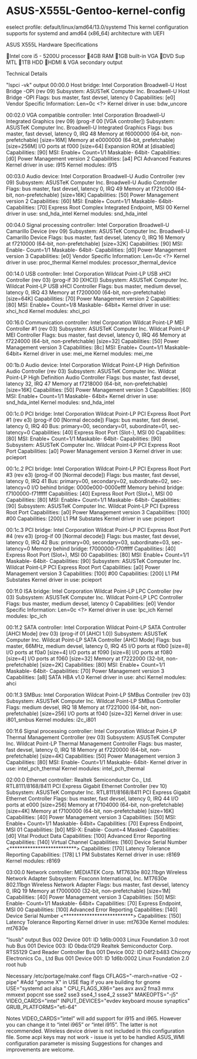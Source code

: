 # ASUS-X555L-Gentoo-kernel-config

eselect profile: default/linux/amd64/13.0/systemd
This kernel configuration supports for systemd and amd64 (x86_64) architecture with UEFI

ASUS X555L Hardware Specifications

Intel core i5 - 5200U processor
4GB RAM
1GB built-in VGA
DVD Sup MTL
1TB HDD
HDMI & VGA secondary output

Technical Details

"lspci -vk" output
00:00.0 Host bridge: Intel Corporation Broadwell-U Host Bridge -OPI (rev 09)
	Subsystem: ASUSTeK Computer Inc. Broadwell-U Host Bridge -OPI
	Flags: bus master, fast devsel, latency 0
	Capabilities: [e0] Vendor Specific Information: Len=0c <?>
	Kernel driver in use: bdw_uncore

00:02.0 VGA compatible controller: Intel Corporation Broadwell-U Integrated Graphics (rev 09) (prog-if 00 [VGA controller])
	Subsystem: ASUSTeK Computer Inc. Broadwell-U Integrated Graphics
	Flags: bus master, fast devsel, latency 0, IRQ 48
	Memory at f6000000 (64-bit, non-prefetchable) [size=16M]
	Memory at e0000000 (64-bit, prefetchable) [size=256M]
	I/O ports at f000 [size=64]
	Expansion ROM at <unassigned> [disabled]
	Capabilities: [90] MSI: Enable+ Count=1/1 Maskable- 64bit-
	Capabilities: [d0] Power Management version 2
	Capabilities: [a4] PCI Advanced Features
	Kernel driver in use: i915
	Kernel modules: i915

00:03.0 Audio device: Intel Corporation Broadwell-U Audio Controller (rev 09)
	Subsystem: ASUSTeK Computer Inc. Broadwell-U Audio Controller
	Flags: bus master, fast devsel, latency 0, IRQ 49
	Memory at f721c000 (64-bit, non-prefetchable) [size=16K]
	Capabilities: [50] Power Management version 2
	Capabilities: [60] MSI: Enable+ Count=1/1 Maskable- 64bit-
	Capabilities: [70] Express Root Complex Integrated Endpoint, MSI 00
	Kernel driver in use: snd_hda_intel
	Kernel modules: snd_hda_intel

00:04.0 Signal processing controller: Intel Corporation Broadwell-U Camarillo Device (rev 09)
	Subsystem: ASUSTeK Computer Inc. Broadwell-U Camarillo Device
	Flags: bus master, fast devsel, latency 0, IRQ 16
	Memory at f7210000 (64-bit, non-prefetchable) [size=32K]
	Capabilities: [90] MSI: Enable- Count=1/1 Maskable- 64bit-
	Capabilities: [d0] Power Management version 3
	Capabilities: [e0] Vendor Specific Information: Len=0c <?>
	Kernel driver in use: proc_thermal
	Kernel modules: processor_thermal_device

00:14.0 USB controller: Intel Corporation Wildcat Point-LP USB xHCI Controller (rev 03) (prog-if 30 [XHCI])
	Subsystem: ASUSTeK Computer Inc. Wildcat Point-LP USB xHCI Controller
	Flags: bus master, medium devsel, latency 0, IRQ 43
	Memory at f7200000 (64-bit, non-prefetchable) [size=64K]
	Capabilities: [70] Power Management version 2
	Capabilities: [80] MSI: Enable+ Count=1/8 Maskable- 64bit+
	Kernel driver in use: xhci_hcd
	Kernel modules: xhci_pci

00:16.0 Communication controller: Intel Corporation Wildcat Point-LP MEI Controller #1 (rev 03)
	Subsystem: ASUSTeK Computer Inc. Wildcat Point-LP MEI Controller
	Flags: bus master, fast devsel, latency 0, IRQ 46
	Memory at f7224000 (64-bit, non-prefetchable) [size=32]
	Capabilities: [50] Power Management version 3
	Capabilities: [8c] MSI: Enable+ Count=1/1 Maskable- 64bit+
	Kernel driver in use: mei_me
	Kernel modules: mei_me

00:1b.0 Audio device: Intel Corporation Wildcat Point-LP High Definition Audio Controller (rev 03)
	Subsystem: ASUSTeK Computer Inc. Wildcat Point-LP High Definition Audio Controller
	Flags: bus master, fast devsel, latency 32, IRQ 47
	Memory at f7218000 (64-bit, non-prefetchable) [size=16K]
	Capabilities: [50] Power Management version 3
	Capabilities: [60] MSI: Enable+ Count=1/1 Maskable- 64bit+
	Kernel driver in use: snd_hda_intel
	Kernel modules: snd_hda_intel

00:1c.0 PCI bridge: Intel Corporation Wildcat Point-LP PCI Express Root Port #1 (rev e3) (prog-if 00 [Normal decode])
	Flags: bus master, fast devsel, latency 0, IRQ 40
	Bus: primary=00, secondary=01, subordinate=01, sec-latency=0
	Capabilities: [40] Express Root Port (Slot-), MSI 00
	Capabilities: [80] MSI: Enable+ Count=1/1 Maskable- 64bit-
	Capabilities: [90] Subsystem: ASUSTeK Computer Inc. Wildcat Point-LP PCI Express Root Port
	Capabilities: [a0] Power Management version 3
	Kernel driver in use: pcieport

00:1c.2 PCI bridge: Intel Corporation Wildcat Point-LP PCI Express Root Port #3 (rev e3) (prog-if 00 [Normal decode])
	Flags: bus master, fast devsel, latency 0, IRQ 41
	Bus: primary=00, secondary=02, subordinate=02, sec-latency=0
	I/O behind bridge: 0000e000-0000efff
	Memory behind bridge: f7100000-f71fffff
	Capabilities: [40] Express Root Port (Slot+), MSI 00
	Capabilities: [80] MSI: Enable+ Count=1/1 Maskable- 64bit-
	Capabilities: [90] Subsystem: ASUSTeK Computer Inc. Wildcat Point-LP PCI Express Root Port
	Capabilities: [a0] Power Management version 3
	Capabilities: [100] #00
	Capabilities: [200] L1 PM Substates
	Kernel driver in use: pcieport

00:1c.3 PCI bridge: Intel Corporation Wildcat Point-LP PCI Express Root Port #4 (rev e3) (prog-if 00 [Normal decode])
	Flags: bus master, fast devsel, latency 0, IRQ 42
	Bus: primary=00, secondary=03, subordinate=03, sec-latency=0
	Memory behind bridge: f7000000-f70fffff
	Capabilities: [40] Express Root Port (Slot+), MSI 00
	Capabilities: [80] MSI: Enable+ Count=1/1 Maskable- 64bit-
	Capabilities: [90] Subsystem: ASUSTeK Computer Inc. Wildcat Point-LP PCI Express Root Port
	Capabilities: [a0] Power Management version 3
	Capabilities: [100] #00
	Capabilities: [200] L1 PM Substates
	Kernel driver in use: pcieport

00:1f.0 ISA bridge: Intel Corporation Wildcat Point-LP LPC Controller (rev 03)
	Subsystem: ASUSTeK Computer Inc. Wildcat Point-LP LPC Controller
	Flags: bus master, medium devsel, latency 0
	Capabilities: [e0] Vendor Specific Information: Len=0c <?>
	Kernel driver in use: lpc_ich
	Kernel modules: lpc_ich

00:1f.2 SATA controller: Intel Corporation Wildcat Point-LP SATA Controller [AHCI Mode] (rev 03) (prog-if 01 [AHCI 1.0])
	Subsystem: ASUSTeK Computer Inc. Wildcat Point-LP SATA Controller [AHCI Mode]
	Flags: bus master, 66MHz, medium devsel, latency 0, IRQ 45
	I/O ports at f0b0 [size=8]
	I/O ports at f0a0 [size=4]
	I/O ports at f090 [size=8]
	I/O ports at f080 [size=4]
	I/O ports at f060 [size=32]
	Memory at f7222000 (32-bit, non-prefetchable) [size=2K]
	Capabilities: [80] MSI: Enable+ Count=1/1 Maskable- 64bit-
	Capabilities: [70] Power Management version 3
	Capabilities: [a8] SATA HBA v1.0
	Kernel driver in use: ahci
	Kernel modules: ahci

00:1f.3 SMBus: Intel Corporation Wildcat Point-LP SMBus Controller (rev 03)
	Subsystem: ASUSTeK Computer Inc. Wildcat Point-LP SMBus Controller
	Flags: medium devsel, IRQ 18
	Memory at f7221000 (64-bit, non-prefetchable) [size=256]
	I/O ports at f040 [size=32]
	Kernel driver in use: i801_smbus
	Kernel modules: i2c_i801

00:1f.6 Signal processing controller: Intel Corporation Wildcat Point-LP Thermal Management Controller (rev 03)
	Subsystem: ASUSTeK Computer Inc. Wildcat Point-LP Thermal Management Controller
	Flags: bus master, fast devsel, latency 0, IRQ 18
	Memory at f7220000 (64-bit, non-prefetchable) [size=4K]
	Capabilities: [50] Power Management version 3
	Capabilities: [80] MSI: Enable- Count=1/1 Maskable- 64bit-
	Kernel driver in use: intel_pch_thermal
	Kernel modules: intel_pch_thermal

02:00.0 Ethernet controller: Realtek Semiconductor Co., Ltd. RTL8111/8168/8411 PCI Express Gigabit Ethernet Controller (rev 10)
	Subsystem: ASUSTeK Computer Inc. RTL8111/8168/8411 PCI Express Gigabit Ethernet Controller
	Flags: bus master, fast devsel, latency 0, IRQ 44
	I/O ports at e000 [size=256]
	Memory at f7104000 (64-bit, non-prefetchable) [size=4K]
	Memory at f7100000 (64-bit, non-prefetchable) [size=16K]
	Capabilities: [40] Power Management version 3
	Capabilities: [50] MSI: Enable+ Count=1/1 Maskable- 64bit+
	Capabilities: [70] Express Endpoint, MSI 01
	Capabilities: [b0] MSI-X: Enable- Count=4 Masked-
	Capabilities: [d0] Vital Product Data
	Capabilities: [100] Advanced Error Reporting
	Capabilities: [140] Virtual Channel
	Capabilities: [160] Device Serial Number <**************************>
	Capabilities: [170] Latency Tolerance Reporting
	Capabilities: [178] L1 PM Substates
	Kernel driver in use: r8169
	Kernel modules: r8169

03:00.0 Network controller: MEDIATEK Corp. MT7630e 802.11bgn Wireless Network Adapter
	Subsystem: Foxconn International, Inc. MT7630e 802.11bgn Wireless Network Adapter
	Flags: bus master, fast devsel, latency 0, IRQ 19
	Memory at f7000000 (32-bit, non-prefetchable) [size=1M]
	Capabilities: [40] Power Management version 3
	Capabilities: [50] MSI: Enable- Count=1/1 Maskable- 64bit+
	Capabilities: [70] Express Endpoint, MSI 00
	Capabilities: [100] Advanced Error Reporting
	Capabilities: [140] Device Serial Number <***************************>
	Capabilities: [150] Latency Tolerance Reporting
	Kernel driver in use: mt7630e
	Kernel modules: mt7630e

"lsusb" output
Bus 002 Device 001: ID 1d6b:0003 Linux Foundation 3.0 root hub
Bus 001 Device 003: ID 0bda:0129 Realtek Semiconductor Corp. RTS5129 Card Reader Controller
Bus 001 Device 002: ID 04f2:b483 Chicony Electronics Co., Ltd 
Bus 001 Device 001: ID 1d6b:0002 Linux Foundation 2.0 root hub

Necessary /etc/portage/make.conf flags
CFLAGS="-march=native -O2 -pipe"
#Add "gnome X" in USE flag if you are building for gnome
USE="systemd acl alsa "
CPU_FLAGS_X86="aes avx avx2 fma3 mmx mmxext popcnt sse sse2 sse3 sse4_1 sse4_2 ssse3"
MAKEOPTS="-j5"
VIDEO_CARDS="intel"
INPUT_DEVICES="evdev keyboard mouse synaptics"
GRUB_PLATFORMS="efi-64"

Notes
VIDEO_CARDS=”intel” will add support for i915 and i965. However you can change it to “intel i965” or “intel i915”. The latter is not recommended.
Wireless device driver is not included in this configuration file.
Some acpi keys may not work - issue is yet to be handled
ASUS_WMI configuration parameter is missing
Suggestions for changes and improvements are welcome.
